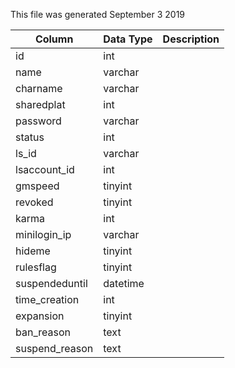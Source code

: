 This file was generated September 3 2019

| Column         | Data Type | Description |
| -------------- | --------- | ----------- |
| id             | int       |             |
| name           | varchar   |             |
| charname       | varchar   |             |
| sharedplat     | int       |             |
| password       | varchar   |             |
| status         | int       |             |
| ls_id          | varchar   |             |
| lsaccount_id   | int       |             |
| gmspeed        | tinyint   |             |
| revoked        | tinyint   |             |
| karma          | int       |             |
| minilogin_ip   | varchar   |             |
| hideme         | tinyint   |             |
| rulesflag      | tinyint   |             |
| suspendeduntil | datetime  |             |
| time_creation  | int       |             |
| expansion      | tinyint   |             |
| ban_reason     | text      |             |
| suspend_reason | text      |             |